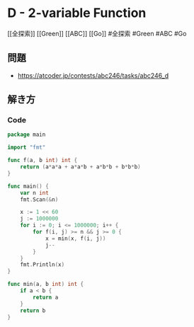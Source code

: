 # D - 2-variable Function
[[全探索]] [[Green]] [[ABC]] [[Go]]
#全探索 #Green #ABC #Go 

## 問題
- https://atcoder.jp/contests/abc246/tasks/abc246_d

## 解き方
### Code
```go
package main

import "fmt"

func f(a, b int) int {
	return (a*a*a + a*a*b + a*b*b + b*b*b)
}

func main() {
	var n int
	fmt.Scan(&n)

	x := 1 << 60
	j := 1000000
	for i := 0; i <= 1000000; i++ {
		for f(i, j) >= n && j >= 0 {
			x = min(x, f(i, j))
			j--
		}
	}
	fmt.Println(x)
}

func min(a, b int) int {
	if a < b {
		return a
	}
	return b
}
```